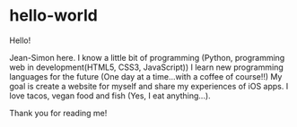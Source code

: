 # hello-world

Hello!

Jean-Simon here. I know a little bit of programming (Python, programming web in development(HTML5, CSS3, JavaScript))
I learn new programming languages for the future (One day at a time...with a coffee of course!!)
My goal is create a website for myself and share my experiences of iOS apps.
I love tacos, vegan food and fish (Yes, I eat anything...).

Thank you for reading me!
